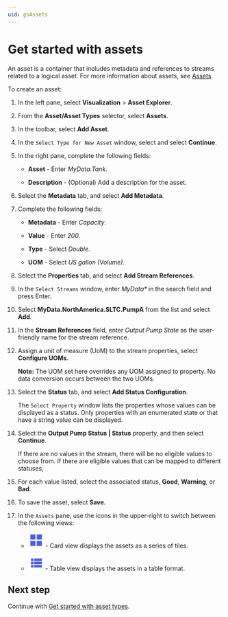 ```yaml
---
uid: gsAssets
---
```


# Get started with assets

An asset is a container that includes metadata and references to streams related to a logical asset. For more information about assets, see [Assets](xref:ccAssets).

To create an asset:

1. In the left pane, select **Visualization** > **Asset Explorer**.

1. From the **Asset/Asset Types** selector, select **Assets**.

1. In the toolbar, select **Add Asset**. 

1. In the `Select Type for New Asset` window, select **<None>** and select **Continue**.

1. In the right pane, complete the following fields:

   - **Asset** - Enter *MyData.Tank*.

   - **Description** - (Optional) Add a description for the asset. 
   
1. Select the **Metadata** tab, and select **Add Metadata**.

1. Complete the following fields:

   - **Metadata** - Enter *Capacity*.

   - **Value** - Enter *200*.

   - **Type** - Select *Double*.

   - **UOM** - Select *US gallon (Volume)*.

1. Select the **Properties** tab, and select **Add Stream References**.

1. In the `Select Streams` window, enter *MyData*_*_ in the search field and press Enter.

1. Select **MyData.NorthAmerica.SLTC.PumpA** from the list and select **Add**.

1. In the **Stream References** field, enter *Output Pump State* as the user-friendly name for the stream reference.

1. Assign a unit of measure (UoM) to the stream properties, select **Configure UOMs**.  

   **Note:** The UOM set here overrides any UOM assigned to property. No data conversion occurs between the two UOMs.
   
1. Select the **Status** tab, and select **Add Status Configuration**.

   The `Select Property` window lists the properties whose values can be displayed as a status. Only properties with an enumerated state or that have a string value can be displayed.
   
1. Select the **Output Pump Status | Status** property, and then select **Continue**. 

   If there are no values in the stream, there will be no eligible values to choose from. If there are eligible values that can be mapped to different statuses, 
   
1. For each value listed, select the associated status, **Good**, **Warning**, or **Bad**. 

1. To save the asset, select **Save**. 

1. In the `Assets` pane, use the icons in the upper-right to switch between the following views:

   - ![Card view](../../_icons/branded/view-grid.svg) - Card view displays the assets as a series of tiles.
    
   - ![Table view](../../_icons/branded/view-list.svg) - Table view displays the assets in a table format. 

## Next step

Continue with [Get started with asset types](xref:gsAssetTypes).
